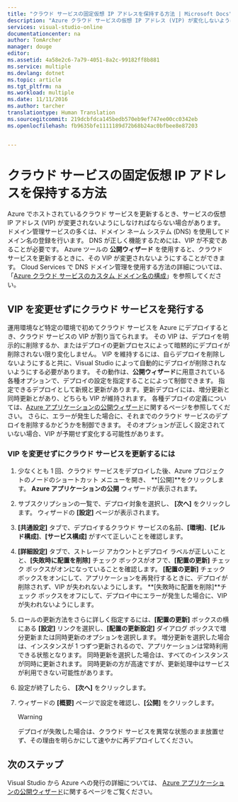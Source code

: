 ```yaml
---
title: "クラウド サービスの固定仮想 IP アドレスを保持する方法 | Microsoft Docs"
description: "Azure クラウド サービスの仮想 IP アドレス (VIP) が変化しないようにする方法について説明します。"
services: visual-studio-online
documentationcenter: na
author: TomArcher
manager: douge
editor: 
ms.assetid: 4a58e2c6-7a79-4051-8a2c-99182ff8b881
ms.service: multiple
ms.devlang: dotnet
ms.topic: article
ms.tgt_pltfrm: na
ms.workload: multiple
ms.date: 11/11/2016
ms.author: tarcher
translationtype: Human Translation
ms.sourcegitcommit: 219dcbfdca145bedb570eb9ef747ee00cc0342eb
ms.openlocfilehash: fb9635bfe1111189d72b68b24ac0bfbee8e87203


---
```

# <a name="how-to-retain-a-constant-virtual-ip-address-for-a-cloud-service"></a>クラウド サービスの固定仮想 IP アドレスを保持する方法
Azure でホストされているクラウド サービスを更新するとき、サービスの仮想 IP アドレス (VIP) が変更されないようにしなければならない場合があります。 ドメイン管理サービスの多くは、ドメイン ネーム システム (DNS) を使用してドメイン名の登録を行います。 DNS が正しく機能するためには、VIP が不変であることが必要です。 Azure ツールの **公開ウィザード** を使用すると、クラウド サービスを更新するときに、その VIP が変更されないようにすることができます。 Cloud Services で DNS ドメイン管理を使用する方法の詳細については、「[Azure クラウド サービスのカスタム ドメイン名の構成](cloud-services/cloud-services-custom-domain-name.md)」を参照してください。

## <a name="publishing-a-cloud-service-without-changing-its-vip"></a>VIP を変更せずにクラウド サービスを発行する
運用環境など特定の環境で初めてクラウド サービスを Azure にデプロイするとき、クラウド サービスの VIP が割り当てられます。 その VIP は、デプロイを明示的に削除するか、またはデプロイの更新プロセスによって暗黙的にデプロイが削除されない限り変化しません。 VIP を維持するには、自らデプロイを削除しないようにすると共に、Visual Studio によって自動的にデプロイが削除されないようにする必要があります。 その動作は、**公開ウィザード**に用意されている各種オプションで、デプロイの設定を指定することによって制御できます。 指定できるデプロイとして新規と更新があります。更新デプロイには、増分更新と同時更新とがあり、どちらも VIP が維持されます。 各種デプロイの定義については、[Azure アプリケーションの公開ウィザード](vs-azure-tools-publish-azure-application-wizard.md)に関するページを参照してください。  さらに、エラーが発生した場合に、それまでのクラウド サービスのデプロイを削除するかどうかを制御できます。 そのオプションが正しく設定されていない場合、VIP が予期せず変化する可能性があります。

### <a name="to-update-a-cloud-service-without-changing-its-vip"></a>VIP を変更せずにクラウド サービスを更新するには
1. 少なくとも 1 回、クラウド サービスをデプロイした後、Azure プロジェクトのノードのショートカット メニューを開き、 **[公開]**をクリックします。 **Azure アプリケーションの公開** ウィザードが表示されます。
2. サブスクリプションの一覧で、デプロイ対象を選択し、 **[次へ]** をクリックします。 ウィザードの **[設定]** ページが表示されます。
3. **[共通設定]** タブで、デプロイするクラウド サービスの名前、**[環境]**、**[ビルド構成]**、**[サービス構成]** がすべて正しいことを確認します。
4. **[詳細設定]** タブで、ストレージ アカウントとデプロイ ラベルが正しいことと、**[失敗時に配置を削除]** チェック ボックスがオフで、**[配置の更新]** チェック ボックスがオンになっていることを確認します。 **[配置の更新]** チェック ボックスをオンにして、アプリケーションを再発行するときに、デプロイが削除されず、VIP が失われないようにします。 **[失敗時に配置を削除]**チェック ボックスをオフにして、デプロイ中にエラーが発生した場合に、VIP が失われないようにします。
5. ロールの更新方法をさらに詳しく指定するには、**[配置の更新]** ボックスの横にある **[設定]** リンクを選択し、**[配置の更新設定]** ダイアログ ボックスで増分更新または同時更新のオプションを選択します。 増分更新を選択した場合は、インスタンスが 1 つずつ更新されるので、アプリケーションは常時利用できる状態となります。 同時更新を選択した場合は、すべてのインスタンスが同時に更新されます。 同時更新の方が高速ですが、更新処理中はサービスが利用できない可能性があります。
6. 設定が終了したら、 **[次へ]** をクリックします。
7. ウィザードの **[概要]** ページで設定を確認し、**[公開]** をクリックします。
   
   > [!WARNING]
   > デプロイが失敗した場合は、クラウド サービスを異常な状態のまま放置せず、その理由を明らかにして速やかに再デプロイしてください。
   > 
   > 

## <a name="next-steps"></a>次のステップ
Visual Studio から Azure への発行の詳細については、 [Azure アプリケーションの公開ウィザード](vs-azure-tools-publish-azure-application-wizard.md)に関するページをご覧ください。




<!--HONumber=Nov16_HO3-->


